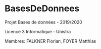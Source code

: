 # BasesDeDonnees

Projet Bases de données - 2019/2020

Licence 3 Informatique - Unistra

Membres: FALKNER Florian, FOYER Matthias
